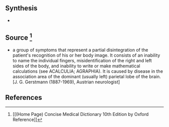 ## Synthesis
- 
## Source [^1]
- a group of symptoms that represent a partial disintegration of the patient's recognition of his or her body image. It consists of an inability to name the individual fingers, misidentification of the right and left sides of the body, and inability to write or make mathematical calculations (see ACALCULIA; AGRAPHIA). It is caused by disease in the association area of the dominant (usually left) parietal lobe of the brain. \[J. G. Gerstmann (1887-1969), Austrian neurologist]
## References

[^1]: [[(Home Page) Concise Medical Dictionary 10th Edition by Oxford Reference]]